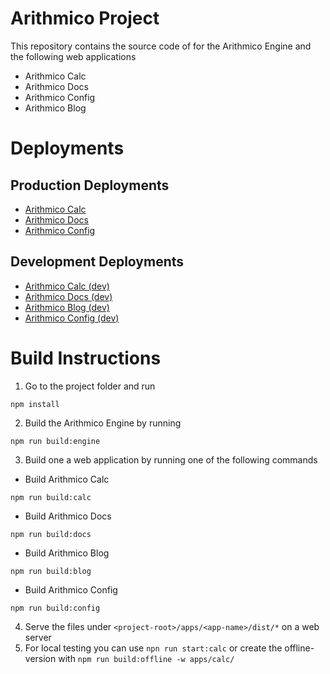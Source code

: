 # Arithmico Project
This repository contains the source code of for the Arithmico Engine and the following web applications
- Arithmico Calc
- Arithmico Docs
- Arithmico Config
- Arithmico Blog

# Deployments

## Production Deployments
- [Arithmico Calc](https://arithmico.com)
- [Arithmico Docs](https://docs.arithmico.com)
- [Arithmico Config](https://config.arithmico.com)

## Development Deployments
- [Arithmico Calc (dev)](https://dev-calc.arithmico.com)
- [Arithmico Docs (dev)](https://dev-docs.arithmico.com)
- [Arithmico Blog (dev)](https://dev-blog.arithmico.com/)
- [Arithmico Config (dev)](https://dev-config.arithmico.com/)

# Build Instructions
1. Go to the project folder and run
```
npm install
```

2. Build the Arithmico Engine by running
```
npm run build:engine
```

3. Build one a web application by running one of the following commands
  - Build Arithmico Calc 
  ```
  npm run build:calc
  ```
  - Build Arithmico Docs 
  ```
  npm run build:docs
  ```
  - Build Arithmico Blog 
  ```
  npm run build:blog
  ```
  - Build Arithmico Config
  ```
  npm run build:config
  ```

4. Serve the files under `<project-root>/apps/<app-name>/dist/*` on a web server
5. For local testing you can use `npn run start:calc` or create the offline-version with `npm run build:offline -w apps/calc/`